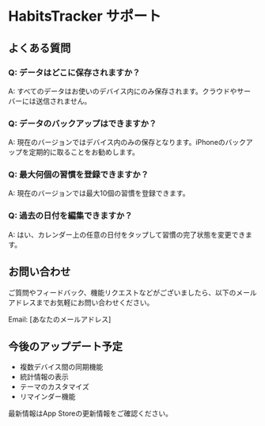 # HabitsTracker サポート

## よくある質問

### Q: データはどこに保存されますか？
A: すべてのデータはお使いのデバイス内にのみ保存されます。クラウドやサーバーには送信されません。

### Q: データのバックアップはできますか？
A: 現在のバージョンではデバイス内のみの保存となります。iPhoneのバックアップを定期的に取ることをお勧めします。

### Q: 最大何個の習慣を登録できますか？
A: 現在のバージョンでは最大10個の習慣を登録できます。

### Q: 過去の日付を編集できますか？
A: はい、カレンダー上の任意の日付をタップして習慣の完了状態を変更できます。

## お問い合わせ

ご質問やフィードバック、機能リクエストなどがございましたら、以下のメールアドレスまでお気軽にお問い合わせください。

Email: [あなたのメールアドレス]

## 今後のアップデート予定

- 複数デバイス間の同期機能
- 統計情報の表示
- テーマのカスタマイズ
- リマインダー機能

最新情報はApp Storeの更新情報をご確認ください。

